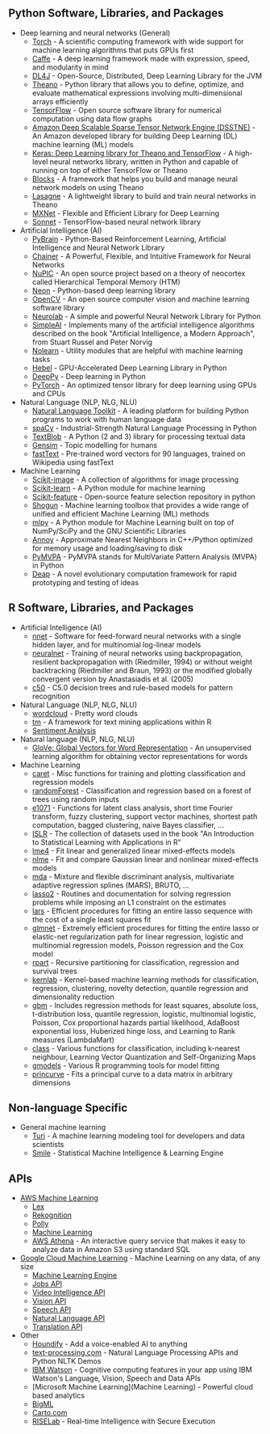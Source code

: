 ## Python Software, Libraries, and Packages
- Deep learning and neural networks (General)
    + [Torch](http://torch.ch/docs/getting-started.html#_) - A scientific computing framework with wide support for machine learning algorithms that puts GPUs first
    + [Caffe](http://caffe.berkeleyvision.org/) - A deep learning framework made with expression, speed, and modularity in mind
    + [DL4J](https://deeplearning4j.org/) - Open-Source, Distributed, Deep Learning Library for the JVM
    + [Theano](http://deeplearning.net/software/theano/) - Python library that allows you to define, optimize, and evaluate mathematical expressions involving multi-dimensional arrays efficiently
    + [TensorFlow](https://www.tensorflow.org/versions/r0.11/api_docs/index.html) - Open source software library for numerical computation using data flow graphs
    + [Amazon Deep Scalable Sparse Tensor Network Engine (DSSTNE)](https://github.com/amznlabs/amazon-dsstne) - An Amazon developed library for building Deep Learning (DL) machine learning (ML) models
    + [Keras: Deep Learning library for Theano and TensorFlow](https://keras.io/) - A high-level neural networks library, written in Python and capable of running on top of either TensorFlow or Theano
    + [Blocks](http://blocks.readthedocs.io/en/latest/) - A framework that helps you build and manage neural network models on using Theano
    + [Lasagne](http://lasagne.readthedocs.io/en/latest/) - A lightweight library to build and train neural networks in Theano
    + [MXNet](http://mxnet.io/api/python/index.html#python-api-reference) - Flexible and Efficient Library for Deep Learning
    + [Sonnet](https://github.com/deepmind/sonnet) - TensorFlow-based neural network library
- Artificial Intelligence (AI)
    + [PyBrain](http://pybrain.org/) - Python-Based Reinforcement Learning, Artificial Intelligence and Neural Network Library
    + [Chainer](http://docs.chainer.org/en/stable/) - A Powerful, Flexible, and Intuitive Framework for Neural Networks
    + [NuPIC](http://numenta.org/#docs) - An open source project based on a theory of neocortex called Hierarchical Temporal Memory (HTM)
    + [Neon](http://neon.nervanasys.com/index.html/) - Python-based deep learning library
    + [OpenCV](http://opencv.org/) - An open source computer vision and machine learning software library
    + [Neurolab](https://code.google.com/archive/p/neurolab/) - A simple and powerful Neural Network Library for Python
    + [SimpleAI](https://github.com/simpleai-team/simpleai) - Implements many of the artificial intelligence algorithms described on the book "Artificial Intelligence, a Modern Approach", from Stuart Russel and Peter Norvig
    + [Nolearn](https://pythonhosted.org/nolearn/) - Utility modules that are helpful with machine learning tasks
    + [Hebel](https://github.com/hannes-brt/hebel) - GPU-Accelerated Deep Learning Library in Python
    + [DeepPy](https://github.com/andersbll/deeppy) - Deep learning in Python
    + [PyTorch](http://pytorch.org/docs/) - An optimized tensor library for deep learning using GPUs and CPUs
- Natural Language (NLP, NLG, NLU)
    + [Natural Language Toolkit](http://www.nltk.org/) - A leading platform for building Python programs to work with human language data
    + [spaCy](https://spacy.io/) - Industrial-Strength Natural Language Processing in Python
    + [TextBlob](https://textblob.readthedocs.io/en/dev/) - A Python (2 and 3) library for processing textual data
    + [Gensim](http://radimrehurek.com/gensim/) - Topic modelling for humans
    + [fastText](https://github.com/facebookresearch/fastText/blob/master/pretrained-vectors.md) - Pre-trained word vectors for 90 languages, trained on Wikipedia using fastText
- Machine Learning
    + [Scikit-image](http://scikit-image.org/) - A collection of algorithms for image processing
    + [Scikit-learn](http://scikit-learn.org/stable/documentation.html) - A Python module for machine learning
    + [Scikit-feature](https://github.com/jundongl/scikit-feature) - Open-source feature selection repository in python
    + [Shogun](https://github.com/shogun-toolbox/shogun) - Machine learning toolbox that provides a wide range of unified and efficient Machine Learning (ML) methods
    + [mlpy](http://mlpy.sourceforge.net/docs/3.5/) - A Python module for Machine Learning built on top of NumPy/SciPy and the GNU Scientific Libraries
    + [Annoy](https://github.com/spotify/annoy) - Approximate Nearest Neighbors in C++/Python optimized for memory usage and loading/saving to disk
    + [PyMVPA](http://www.pymvpa.org/manual.html) - PyMVPA stands for MultiVariate Pattern Analysis (MVPA) in Python
    + [Deap](http://deap.gel.ulaval.ca/doc/default/index.html) - A novel evolutionary computation framework for rapid prototyping and testing of ideas

## R Software, Libraries, and Packages
- Artificial Intelligence (AI)
    + [nnet](https://cran.r-project.org/web/packages/nnet/index.html) - Software for feed-forward neural networks with a single hidden layer, and for multinomial log-linear models
    + [neuralnet](https://cran.r-project.org/web/packages/neuralnet/index.html) - Training of neural networks using backpropagation, resilient backpropagation with (Riedmiller, 1994) or without weight backtracking (Riedmiller and Braun, 1993) or the modified globally convergent version by Anastasiadis et al. (2005)
    + [c50](https://cran.r-project.org/web/packages/C50/index.html) - C5.0 decision trees and rule-based models for pattern recognition
- Natural Language (NLP, NLG, NLU)
    + [wordcloud](https://cran.r-project.org/web/packages/wordcloud/index.html) - Pretty word clouds
    + [tm](https://cran.r-project.org/web/packages/tm/index.html) - A framework for text mining applications within R
    + [Sentiment Analysis](https://github.com/sfeuerriegel/SentimentAnalysis)
- Natural language (NLP, NLG, NLU)
    + [GloVe: Global Vectors for Word Representation](http://nlp.stanford.edu/projects/glove/) - An unsupervised learning algorithm for obtaining vector representations for words
- Machine Learning
    + [caret](https://cran.r-project.org/web/packages/caret/index.html) - Misc functions for training and plotting classification and regression models
    + [randomForest](https://cran.r-project.org/web/packages/randomForest/index.html) - Classification and regression based on a forest of trees using random inputs
    + [e1071](https://cran.r-project.org/web/packages/e1071/index.html) - Functions for latent class analysis, short time Fourier transform, fuzzy clustering, support vector machines, shortest path computation, bagged clustering, naive Bayes classifier, ...
    + [ISLR](https://cran.r-project.org/web/packages/ISLR/index.html) - The collection of datasets used in the book "An Introduction to Statistical Learning with Applications in R"
    + [lme4](https://cran.r-project.org/web/packages/lme4/index.html) - Fit linear and generalized linear mixed-effects models
    + [nlme](https://cran.r-project.org/web/packages/nlme/index.html) - Fit and compare Gaussian linear and nonlinear mixed-effects models
    + [mda](https://cran.r-project.org/web/packages/mda/index.html) - Mixture and flexible discriminant analysis, multivariate adaptive regression splines (MARS), BRUTO, ...
    + [lasso2](https://cran.r-project.org/web/packages/lasso2/index.html) - Routines and documentation for solving regression problems while imposing an L1 constraint on the estimates
    + [lars](https://cran.r-project.org/web/packages/lars/index.html) - Efficient procedures for fitting an entire lasso sequence with the cost of a single least squares fit
    + [glmnet](https://cran.r-project.org/web/packages/glmnet/index.html) - Extremely efficient procedures for fitting the entire lasso or elastic-net regularization path for linear regression, logistic and multinomial regression models, Poisson regression and the Cox model
    + [rpart](https://cran.r-project.org/web/packages/rpart/index.html) - Recursive partitioning for classification, regression and survival trees
    + [kernlab](https://cran.r-project.org/web/packages/kernlab/index.html) - Kernel-based machine learning methods for classification, regression, clustering, novelty detection, quantile regression and dimensionality reduction
    + [gbm](https://cran.r-project.org/web/packages/gbm/index.html) - Includes regression methods for least squares, absolute loss, t-distribution loss, quantile regression, logistic, multinomial logistic, Poisson, Cox proportional hazards partial likelihood, AdaBoost exponential loss, Huberized hinge loss, and Learning to Rank measures (LambdaMart)
    + [class](https://cran.r-project.org/web/packages/class/index.html) - Various functions for classification, including k-nearest neighbour, Learning Vector Quantization and Self-Organizing Maps
    + [gmodels](https://cran.r-project.org/web/packages/gmodels/index.html) - Various R programming tools for model fitting
    + [princurve](https://cran.r-project.org/web/packages/princurve/index.html) - Fits a principal curve to a data matrix in arbitrary dimensions

## Non-language Specific
- General machine learning
    + [Turi](https://turi.com/learn/) - A machine learning modeling tool for developers and data scientists
    + [Smile](http://haifengl.github.io/smile/) - Statistical Machine Intelligence & Learning Engine

## APIs
- [AWS Machine Learning](https://aws.amazon.com/documentation/machine-learning/)
    + [Lex](https://aws.amazon.com/lex/)
    + [Rekognition](https://aws.amazon.com/rekognition/)
    + [Polly](https://aws.amazon.com/polly/)
    + [Machine Learning](https://aws.amazon.com/machine-learning)
    + [AWS Athena](https://aws.amazon.com/athena/) - An interactive query service that makes it easy to analyze data in Amazon S3 using standard SQL
- [Google Cloud Machine Learning](https://cloud.google.com/ml/docs/) - Machine Learning on any data, of any size
    + [Machine Learning Engine](https://cloud.google.com/ml-engine/)
    + [Jobs API](https://cloud.google.com/jobs-api/)
    + [Video Intelligence API](https://cloud.google.com/video-intelligence/)
    + [Vision API](https://cloud.google.com/vision/)
    + [Speech API](https://cloud.google.com/speech/)
    + [Natural Language API](https://cloud.google.com/natural-language/)
    + [Translation API](https://cloud.google.com/translate/)
- Other
    + [Houndify](https://www.houndify.com/) - Add a voice-enabled AI to anything
    + [text-processing.com](http://text-processing.com/) - Natural Language Processing APIs and Python NLTK Demos
    + [IBM Watson](http://www.ibm.com/watson/developercloud/doc/getting_started/) - Cognitive computing features in your app using IBM Watson's Language, Vision, Speech and Data APIs
    + [Microsoft Machine Learning](Machine Learning) - Powerful cloud based analytics
    + [BigML](https://bigml.com/)
    + [Carto.com](https://carto.com/)
    + [RISELab](https://rise.cs.berkeley.edu/) - Real-time Intelligence with Secure Execution
